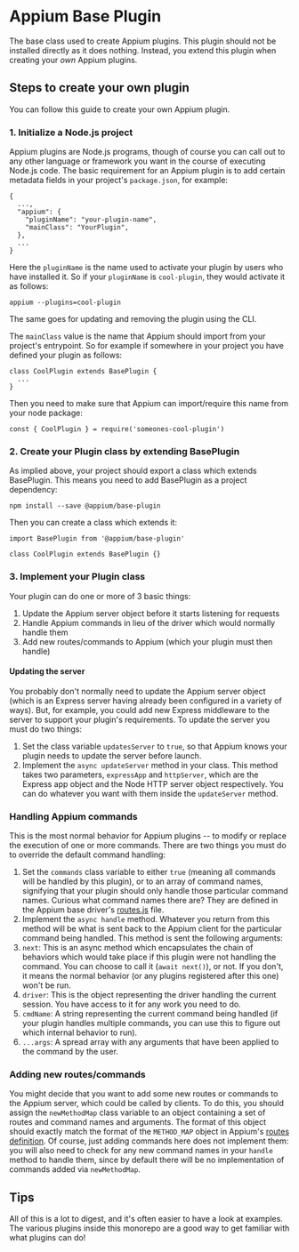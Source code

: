 # Appium Base Plugin

The base class used to create Appium plugins. This plugin should not be installed directly as it does nothing. Instead, you extend this plugin when creating your *own* Appium plugins.

## Steps to create your own plugin

You can follow this guide to create your own Appium plugin.

### 1. Initialize a Node.js project

Appium plugins are Node.js programs, though of course you can call out to any other language or framework you want in the course of executing Node.js code. The basic requirement for an Appium plugin is to add certain metadata fields in your project's `package.json`, for example:

```
{
  ...,
  "appium": {
    "pluginName": "your-plugin-name",
    "mainClass": "YourPlugin",
  },
  ...
}
```

Here the `pluginName` is the name used to activate your plugin by users who have installed it. So if your `pluginName` is `cool-plugin`, they would activate it as follows:

```
appium --plugins=cool-plugin
```

The same goes for updating and removing the plugin using the CLI.

The `mainClass` value is the name that Appium should import from your project's entrypoint. So for example if somewhere in your project you have defined your plugin as follows:

```
class CoolPlugin extends BasePlugin {
  ...
}
```

Then you need to make sure that Appium can import/require this name from your node package:

```
const { CoolPlugin } = require('someones-cool-plugin')
```

### 2. Create your Plugin class by extending BasePlugin

As implied above, your project should export a class which extends BasePlugin. This means you need to add BasePlugin as a project dependency:

```
npm install --save @appium/base-plugin
```

Then you can create a class which extends it:

```
import BasePlugin from '@appium/base-plugin'

class CoolPlugin extends BasePlugin {}
```

### 3. Implement your Plugin class

Your plugin can do one or more of 3 basic things:

1. Update the Appium server object before it starts listening for requests
1. Handle Appium commands in lieu of the driver which would normally handle them
1. Add new routes/commands to Appium (which your plugin must then handle)

#### Updating the server

You probably don't normally need to update the Appium server object (which is an Express server having already been configured in a variety of ways). But, for example, you could add new Express middleware to the server to support your plugin's requirements. To update the server you must do two things:

1. Set the class variable `updatesServer` to `true`, so that Appium knows your plugin needs to update the server before launch.
1. Implement the `async updateServer` method in your class. This method takes two parameters, `expressApp` and `httpServer`, which are the Express app object and the Node HTTP server object respectively. You can do whatever you want with them inside the `updateServer` method.

### Handling Appium commands

This is the most normal behavior for Appium plugins -- to modify or replace the execution of one or more commands. There are two things you must do to override the default command handling:

1. Set the `commands` class variable to either `true` (meaning all commands will be handled by this plugin), or to an array of command names, signifying that your plugin should only handle those particular command names. Curious what command names there are? They are defined in the Appium base driver's [routes.js](https://github.com/appium/appium-base-driver/blob/master/lib/protocol/routes.js) file.
1. Implement the `async handle` method. Whatever you return from this method will be what is sent back to the Appium client for the particular command being handled. This method is sent the following arguments:
  1. `next`: This is an async method which encapsulates the chain of behaviors which would take place if this plugin were not handling the command. You can choose to call it (`await next()`), or not. If you don't, it means the normal behavior (or any plugins registered after this one) won't be run.
  1. `driver`: This is the object representing the driver handling the current session. You have access to it for any work you need to do.
  1. `cmdName`: A string representing the current command being handled (if your plugin handles multiple commands, you can use this to figure out which internal behavior to run).
  1. `...args`: A spread array with any arguments that have been applied to the command by the user.

### Adding new routes/commands

You might decide that you want to add some new routes or commands to the Appium server, which could be called by clients. To do this, you should assign the `newMethodMap` class variable to an object containing a set of routes and command names and arguments. The format of this object should exactly match the format of the `METHOD_MAP` object in Appium's [routes definition](https://github.com/appium/appium-base-driver/blob/master/lib/protocol/routes.js). Of course, just adding commands here does not implement them: you will also need to check for any new command names in your `handle` method to handle them, since by default there will be no implementation of commands added via `newMethodMap`.

## Tips

All of this is a lot to digest, and it's often easier to have a look at examples. The various plugins inside this monorepo are a good way to get familiar with what plugins can do!
